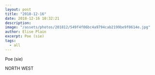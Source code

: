```yaml
---
layout: post
title: "2018-12-16"
date: 2018-12-16 10:32:21
description: 
image: "/assets/photos/201812/549f4f06bc4a9794cab2199be9f0614e.jpg"
author: Elise Plain
excerpt: Poe (sie)
tags: 
  - all
---
```


Poe (sie)
<p></p>
NORTH WEST